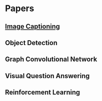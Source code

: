 # Papers

## [Image Captioning](Image_Captioning/README)

## Object Detection

## Graph Convolutional Network

## Visual Question Answering

## Reinforcement Learning
